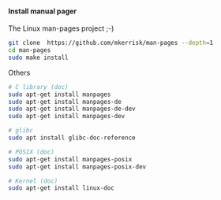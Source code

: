 #### Install manual pager

The Linux man-pages project ;-)
```bash
git clone  https://github.com/mkerrisk/man-pages --depth=1
cd man-pages
sudo make install
```

Others
```bash
# C library (doc)
sudo apt-get install manpages 
sudo apt-get install manpages-de 
sudo apt-get install manpages-de-dev 
sudo apt-get install manpages-dev

# glibc
sudo apt install glibc-doc-reference

# POSIX (doc)
sudo apt-get install manpages-posix
sudo apt-get install manpages-posix-dev

# Kernel (doc)
sudo apt-get install linux-doc
```

